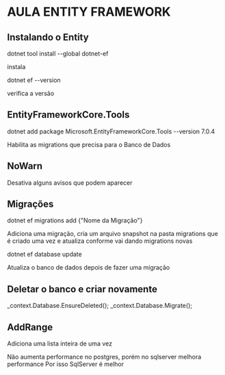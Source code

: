 # AULA ENTITY FRAMEWORK

## Instalando o Entity

dotnet tool install --global dotnet-ef

instala

dotnet ef --version
 
verifica a versão

## EntityFrameworkCore.Tools

dotnet add package Microsoft.EntityFrameworkCore.Tools --version 7.0.4

Habilita as migrations que precisa para o Banco de Dados

## NoWarn

<NoWarn> 

Desativa alguns avisos que podem aparecer

## Migrações

dotnet ef migrations add {"Nome da Migração"}

Adiciona uma migração, cria um arquivo snapshot na pasta migrations que é criado uma vez e atualiza conforme vai dando migrations novas

dotnet ef database update

Atualiza o banco de dados depois de fazer uma migração

## Deletar o banco e criar novamente

_context.Database.EnsureDeleted();
_context.Database.Migrate();

## AddRange

Adiciona uma lista inteira de uma vez

Não aumenta performance no postgres, porém no sqlserver melhora performance
Por isso SqlServer é melhor
